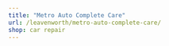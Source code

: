 ```yaml
---
title: "Metro Auto Complete Care"
url: /leavenworth/metro-auto-complete-care/
shop: car repair
---
```

